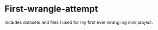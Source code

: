 # First-wrangle-attempt
Includes datasets and files I used for my first ever wrangling mini project. 
